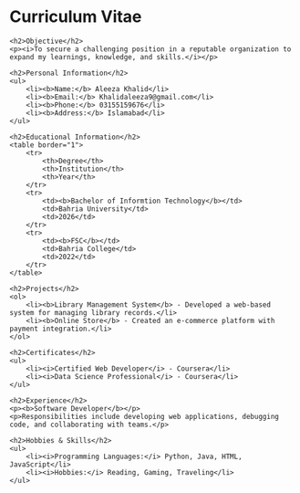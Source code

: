 <!DOCTYPE html>
<html>
<head>
    <title>My Curriculum Vitae</title>
</head>
<body>
    <h1>Curriculum Vitae</h1>
    
    <h2>Objective</h2>
    <p><i>To secure a challenging position in a reputable organization to expand my learnings, knowledge, and skills.</i></p>
    
    <h2>Personal Information</h2>
    <ul>
        <li><b>Name:</b> Aleeza Khalid</li>
        <li><b>Email:</b> Khalidaleeza9@gmail.com</li>
        <li><b>Phone:</b> 03155159676</li>
        <li><b>Address:</b> Islamabad</li>
    </ul>
    
    <h2>Educational Information</h2>
    <table border="1">
        <tr>
            <th>Degree</th>
            <th>Institution</th>
            <th>Year</th>
        </tr>
        <tr>
            <td><b>Bachelor of Informtion Technology</b></td>
            <td>Bahria University</td>
            <td>2026</td>
        </tr>
        <tr>
            <td><b>FSC</b></td>
            <td>Bahria College</td>
            <td>2022</td>
        </tr>
    </table>
    
    <h2>Projects</h2>
    <ol>
        <li><b>Library Management System</b> - Developed a web-based system for managing library records.</li>
        <li><b>Online Store</b> - Created an e-commerce platform with payment integration.</li>
    </ol>
    
    <h2>Certificates</h2>
    <ul>
        <li><i>Certified Web Developer</i> - Coursera</li>
        <li><i>Data Science Professional</i> - Coursera</li>
    </ul>
    
    <h2>Experience</h2>
    <p><b>Software Developer</b></p>
    <p>Responsibilities include developing web applications, debugging code, and collaborating with teams.</p>
    
    <h2>Hobbies & Skills</h2>
    <ul>
        <li><i>Programming Languages:</i> Python, Java, HTML, JavaScript</li>
        <li><i>Hobbies:</i> Reading, Gaming, Traveling</li>
    </ul>
</body>
</html>

